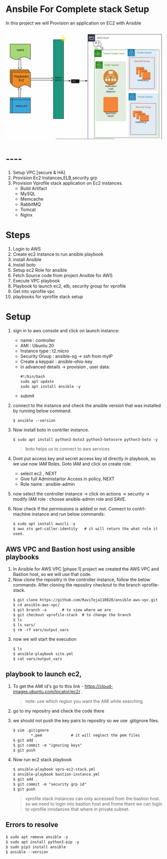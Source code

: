 # Ansbile For Complete stack Setup
In this project we will Provision an application on EC2 with Ansible

![Architecture](./images/architecture.jpg)

# ----
1. Setup VPC [secure & HA]
2. Provision Ec2 Instances,ELB,security grp
3. Provision Vprofile stack application on Ec2 instances.
   * Build Artifact
   * MySQL
   * Memcache
   * RabbitMQ
   * Tomcat
   * Nginx


# Steps
1. Login to AWS
2. Create ec2 instance to run ansible playbook
3. install Ansible
4. Install boto
5. Setup ec2 Role for ansible
6. Fetch Source code from project Ansible for AWS
7. Execute VPC playbook
8. Playbook to launch ec2, elb, security group for vprofile
9. Get into vprofile vpc
10. playbooks for vprofile stack setup


# Setup
1. sign in to aws console and click on launch instance:
    * name : controller
    * AMI : Ubuntu 20
    * Instance type : t2.micro
    * Security Group : ansible-sg -> ssh from myIP
    * Create a keypair : ansible-ohio-key
    * in advanced details -> provision , user data:
        ```console
        #!/bin/bash
        sudo apt update
        sudo apt install ansible -y
        ```
    * submit
2. connect to the instance and check the ansible version that was installed by running below command.
   ```console
   $ ansible --version
   ```
3. Now install boto in contrller instance.
   ```console
   $ sudo apt install python3-boto3 python3-botocore python3-boto -y
   ```
   > boto helps us to connect to aws services
4. Dont put access key and secret access key id directly in playbook, so we use now IAM Roles. Goto IAM and click on create role:
     *  select ec2 , NEXT
     *  Give full Administartor Access in policy, NEXT
     *  Role name : ansible-admin
5. now select the controller instance -> click on actions -> security -> modify IAM role : choose ansible-admin role and SAVE.

6. Now check if the permissions is added or not.  Connect to contrl-machine instance and run below commands:
    ```console
    $ sudo apt install awscli -y
    $ aws sts get-caller-identity   # it will return the what role it used.
    ```

## AWS VPC and Bastion host using ansible playbooks

1. In Ansible for AWS VPC [phase 1] project we created the AWS VPC  and Bastion host, so we will use that code.
2. Now clone the repositry in the controller instance, follow the below commands. After cloning the repositry checkout to the branch vprofile-stack.
   ```console
   $ git clone https://github.com/RaviTeja110820/ansible-aws-vpc.git
   $ cd ansible-aws-vpc/
   $ git branch -a       # to view where we are
   $ git checkout vprofile-stack  # to change the branch
   $ ls
   $ ls vars/
   $ rm -rf vars/output_vars
   ``` 
3. now we will start the execution
   ```console
   $ ls
   $ ansible-playbook site.yml
   $ cat vars/output_vars
   ```

## playbook to launch ec2, 

1. To get the AMI id's go to this link - https://cloud-images.ubuntu.com/locator/ec2/ . 
   > note: use which region you want the AMI while searching

2. go to my repositry and check the code there
3. we should not push the key pairs to repositry so we use .gitignore files.
   ```console
   $ vim .gitignore
           *.pem             # it will neglect the pem files
   $ git add .
   $ git commit -m "ignoring keys"
   $ git push
   ```
4. Now run ec2 stack playbook
   ```console
   $ ansible-playbook vpro-ec2-stack.yml
   $ ansible-playbook bastion-instance.yml
   $ git add .
   $ git commit -m "security grp id"
   $ git push
   ```

   > vprofile stack instances can only accessed from the bastion host. so we need to login into bastion host and frome there we can login to vprofile innstances that where in private subnet.


## Errors to resolve

```console
$ sudo apt remove ansible -y
$ sudo apt install python3-pip -y
$ sudo pip3 install ansible
$ ansible --version
```